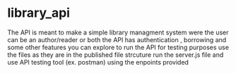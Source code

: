 # library_api
The API is meant to make a simple library managment system were the user can be an author/reader or both the API has authentication , borrowing and some other features you can explore to run the API for testing purposes use the files as they are in the published file strcuture run the server.js file and use API testing tool (ex. postman) using the enpoints provided
